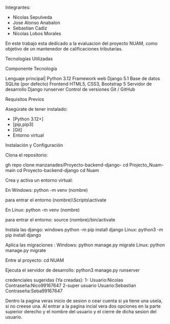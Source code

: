 Integrantes:
- Nicolas Sepulveda
- Jose Alonso Anabalon
- Sebastian Cadiz
- Nicolas Lobos Morales

En este trabajo esta dedicado a la evaluacion del proyecto NUAM, como objetivo de un mantenedor de calificaciones tributarias.

Tecnologías Utilizadas

Componente Tecnología 

Lenguaje principal| Python 3.12 
Framework web Django 5.1 
Base de datos SQLite (por defecto) 
Frontend HTML5, CSS3, Bootstrap 5 
Servidor de desarrollo Django runserver 
Control de versiones Git / GitHub 



 Requisitos Previos

Asegúrate de tener instalado:

- [Python 3.12+]
- [pip,pip3]
- [Git]
- Entorno virtual


Instalación y Configuración

Clona el repositorio:

gh repo clone manzanades/Proyecto-backend-django-
cd Projecto_Nuam-main
  cd Proyecto-backend-django
    cd Nuam

Crea y activa un entorno virtual:

En Windows:
python -m venv (nombre)

para entrar el entorno
(nombre)\Scripts\activate

En Linux:
python -m venv (nombre)

para entrar el entorno:
source (nombre)/bin/activate

Instala las django:
windows
python -m pip install django
Linux:
python3 -m pip install django

Aplica las migraciones :
Windows:
python manage.py migrate
Linux:
python manage.py migrate

Entre al proyecto:
cd NUAM

Ejecuta el servidor de desarrollo:
python3 manage.py runserver

credenciales sugeridas (Ya creadas):
1-
Usuario:Nicolas
Contraseña:Nico99167647
2-super usuario
Usuario:Sebastian 
Contraseña:Seba99167647


Dentro la pagina veras inicio de sesion o cear cuenta si ya tiene una usela, si no creese una. 
Al entrar a la pagina incial vera dos opciones en la parte superior derecho y el nombre del usuario y el cierre de dicha sesion del usuario. 
